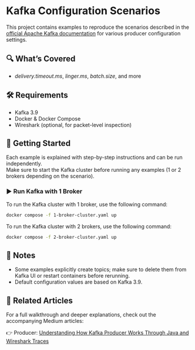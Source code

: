 # Kafka Configuration Scenarios

This project contains examples to reproduce the scenarios described in the [official Apache Kafka documentation]([https://kafka.apache.org/documentation/](https://kafka.apache.org/39/documentation.html)) for various producer configuration settings.

## 🔍 What’s Covered

- *delivery.timeout.ms*, *linger.ms*, *batch.size*, and more  

## 🛠️ Requirements

- Kafka 3.9  
- Docker & Docker Compose  
- Wireshark (optional, for packet-level inspection)

## 🚀 Getting Started

Each example is explained with step-by-step instructions and can be run independently.  
Make sure to start the Kafka cluster before running any examples (1 or 2 brokers depending on the scenario).

### ▶️ Run Kafka with 1 Broker

To run the Kafka cluster with 1 broker, use the following command:

```bash
docker compose -f 1-broker-cluster.yaml up
```

To run the Kafka cluster with 2 brokers, use the following command:

```bash
docker compose -f 2-broker-cluster.yaml up
```

## 📌 Notes

- Some examples explicitly create topics; make sure to delete them from Kafka UI or restart containers before rerunning.
- Default configuration values are based on Kafka 3.9.

## 📝 Related Articles

For a full walkthrough and deeper explanations, check out the accompanying Medium articles:

👉 Producer: [Understanding How Kafka Producer Works Through Java and Wireshark Traces](https://medium.com/@alihmzyv/apache-kafka-producer-experiments-network-analysis-db972917bc2c)
